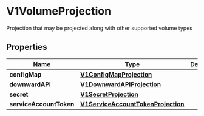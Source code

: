 

# V1VolumeProjection

Projection that may be projected along with other supported volume types
## Properties

Name | Type | Description | Notes
------------ | ------------- | ------------- | -------------
**configMap** | [**V1ConfigMapProjection**](V1ConfigMapProjection.md) |  |  [optional]
**downwardAPI** | [**V1DownwardAPIProjection**](V1DownwardAPIProjection.md) |  |  [optional]
**secret** | [**V1SecretProjection**](V1SecretProjection.md) |  |  [optional]
**serviceAccountToken** | [**V1ServiceAccountTokenProjection**](V1ServiceAccountTokenProjection.md) |  |  [optional]



